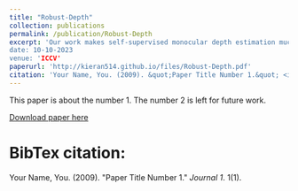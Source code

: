 ```yaml
---
title: "Robust-Depth"
collection: publications
permalink: /publication/Robust-Depth
excerpt: 'Our work makes self-supervised monocular depth estimation much more robust to changes in weather, time of day and image degradation. 
date: 10-10-2023
venue: 'ICCV'
paperurl: 'http://kieran514.github.io/files/Robust-Depth.pdf'
citation: 'Your Name, You. (2009). &quot;Paper Title Number 1.&quot; <i>Journal 1</i>. 1(1).'
---
```

This paper is about the number 1. The number 2 is left for future work.

[Download paper here](http://kieran514.github.io/files/Robust-Depth.pdf)

BibTex citation: 
====
Your Name, You. (2009). "Paper Title Number 1." <i>Journal 1</i>. 1(1).
